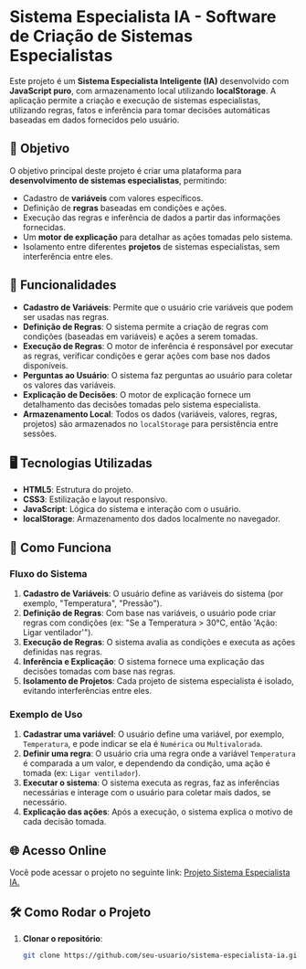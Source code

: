 # Sistema Especialista IA - Software de Criação de Sistemas Especialistas

Este projeto é um **Sistema Especialista Inteligente (IA)** desenvolvido com **JavaScript puro**, com armazenamento local utilizando **localStorage**. A aplicação permite a criação e execução de sistemas especialistas, utilizando regras, fatos e inferência para tomar decisões automáticas baseadas em dados fornecidos pelo usuário.

## 🎯 Objetivo

O objetivo principal deste projeto é criar uma plataforma para **desenvolvimento de sistemas especialistas**, permitindo:

- Cadastro de **variáveis** com valores específicos.
- Definição de **regras** baseadas em condições e ações.
- Execução das regras e inferência de dados a partir das informações fornecidas.
- Um **motor de explicação** para detalhar as ações tomadas pelo sistema.
- Isolamento entre diferentes **projetos** de sistemas especialistas, sem interferência entre eles.

## 🚀 Funcionalidades

- **Cadastro de Variáveis**: Permite que o usuário crie variáveis que podem ser usadas nas regras.
- **Definição de Regras**: O sistema permite a criação de regras com condições (baseadas em variáveis) e ações a serem tomadas.
- **Execução de Regras**: O motor de inferência é responsável por executar as regras, verificar condições e gerar ações com base nos dados disponíveis.
- **Perguntas ao Usuário**: O sistema faz perguntas ao usuário para coletar os valores das variáveis.
- **Explicação de Decisões**: O motor de explicação fornece um detalhamento das decisões tomadas pelo sistema especialista.
- **Armazenamento Local**: Todos os dados (variáveis, valores, regras, projetos) são armazenados no `localStorage` para persistência entre sessões.

## 🖥️ Tecnologias Utilizadas

- **HTML5**: Estrutura do projeto.
- **CSS3**: Estilização e layout responsivo.
- **JavaScript**: Lógica do sistema e interação com o usuário.
- **localStorage**: Armazenamento dos dados localmente no navegador.

## 📸 Como Funciona

### Fluxo do Sistema

1. **Cadastro de Variáveis**: O usuário define as variáveis do sistema (por exemplo, "Temperatura", "Pressão").
2. **Definição de Regras**: Com base nas variáveis, o usuário pode criar regras com condições (ex: "Se a Temperatura > 30°C, então 'Ação: Ligar ventilador'").
3. **Execução de Regras**: O sistema avalia as condições e executa as ações definidas nas regras.
4. **Inferência e Explicação**: O sistema fornece uma explicação das decisões tomadas com base nas regras.
5. **Isolamento de Projetos**: Cada projeto de sistema especialista é isolado, evitando interferências entre eles.

### Exemplo de Uso

1. **Cadastrar uma variável**: O usuário define uma variável, por exemplo, `Temperatura`, e pode indicar se ela é `Numérica` ou `Multivalorada`.
2. **Definir uma regra**: O usuário cria uma regra onde a variável `Temperatura` é comparada a um valor, e dependendo da condição, uma ação é tomada (ex: `Ligar ventilador`).
3. **Executar o sistema**: O sistema executa as regras, faz as inferências necessárias e interage com o usuário para coletar mais dados, se necessário.
4. **Explicação das ações**: Após a execução, o sistema explica o motivo de cada decisão tomada.

## 🌐 Acesso Online
Você pode acessar o projeto no seguinte link: [Projeto Sistema Especialista IA.](https://cotemigtrabalhoia.netlify.app/)
## 🛠️ Como Rodar o Projeto

1. **Clonar o repositório**:
   ```bash
   git clone https://github.com/seu-usuario/sistema-especialista-ia.git
